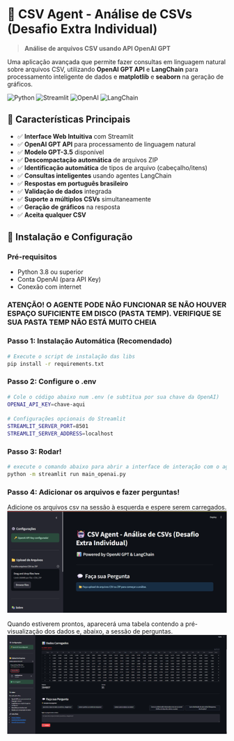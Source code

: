 # 🤖 CSV Agent - Análise de CSVs (Desafio Extra Individual)

> **Análise de arquivos CSV usando API OpenAI GPT**

Uma aplicação avançada que permite fazer consultas em linguagem natural sobre arquivos CSV, utilizando **OpenAI GPT API** e **LangChain** para processamento inteligente de dados e **matplotlib** e **seaborn** na geração de gráficos.

![Python](https://img.shields.io/badge/Python-3.8+-blue.svg)
![Streamlit](https://img.shields.io/badge/Streamlit-1.28+-red.svg)
![OpenAI](https://img.shields.io/badge/OpenAI-GPT%20API-green.svg)
![LangChain](https://img.shields.io/badge/LangChain-0.1+-yellow.svg)

## 🌟 Características Principais

- ✅ **Interface Web Intuitiva** com Streamlit
- ✅ **OpenAI GPT API** para processamento de linguagem natural
- ✅ **Modelo GPT-3.5** disponível
- ✅ **Descompactação automática** de arquivos ZIP
- ✅ **Identificação automática** de tipos de arquivo (cabeçalho/itens)
- ✅ **Consultas inteligentes** usando agentes LangChain
- ✅ **Respostas em português brasileiro**
- ✅ **Validação de dados** integrada
- ✅ **Suporte a múltiplos CSVs** simultaneamente
- ✅ **Geração de gráficos** na resposta
- ✅ **Aceita qualquer CSV**


## 🚀 Instalação e Configuração

### Pré-requisitos
- Python 3.8 ou superior
- Conta OpenAI (para API Key)
- Conexão com internet

### ATENÇÃO! O AGENTE PODE NÃO FUNCIONAR SE NÃO HOUVER ESPAÇO SUFICIENTE EM DISCO (PASTA TEMP). VERIFIQUE SE SUA PASTA TEMP NÃO ESTÁ MUITO CHEIA 

### Passo 1: Instalação Automática (Recomendado)

```bash
# Execute o script de instalação das libs
pip install -r requirements.txt
```

### Passo 2: Configure o .env

```bash
# Cole o código abaixo num .env (e subtitua por sua chave da OpenAI)
OPENAI_API_KEY=chave-aqui

# Configurações opcionais do Streamlit
STREAMLIT_SERVER_PORT=8501
STREAMLIT_SERVER_ADDRESS=localhost
```
### Passo 3: Rodar!

```bash
# execute o comando abaixo para abrir a interface de interação com o agente
python -m streamlit run main_openai.py
```

### Passo 4: Adicionar os arquivos e fazer perguntas!

Adicione os arquivos csv na sessão à esquerda e espere serem carregados. 
![tela inicial](image.png)

Quando estiverem prontos, aparecerá uma tabela contendo a pré-visualização dos dados e, abaixo, a sessão de perguntas.
![dados carregados](image-1.png)

